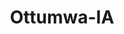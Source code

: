 ---
title: Ottumwa-IA
slug: ottumwa-ia
f_state:
- cms/state/iowa.md
f_locations:
- cms/payday-loan/advance-america-1756.md
- cms/payday-loan/check-casher-10612.md
- cms/payday-loan/check-into-cash-of-iowa-13349.md
- cms/payday-loan/hometown-cash-advance-inc-19498.md
- cms/payday-loan/hometown-cash-advance-inc-19500.md
- cms/payday-loan/instant-cash-advance-19639.md
- cms/payday-loan/instant-cash-advance-inc-19687.md
- cms/payday-loan/proactive-financial-legal-systems-limited-24645.md
updated-on: '2024-05-30T13:41:28.615Z'
created-on: '2024-05-30T13:41:28.615Z'
published-on: '2024-05-30T13:54:32.469Z'
f_city: Ottumwa
layout: '[city].html'
tags: city
---